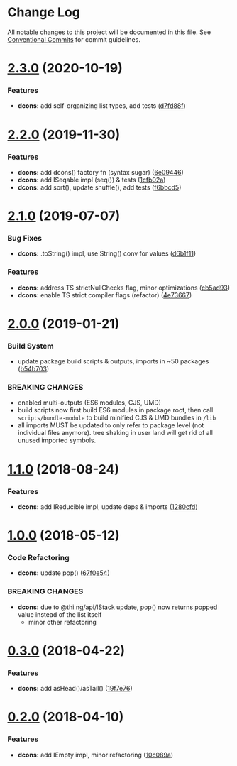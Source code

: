 #  Change Log 

All notable changes to this project will be documented in this file. See [Conventional Commits](https://conventionalcommits.org) for commit guidelines. 

#  [2.3.0](https://github.com/thi-ng/umbrella/compare/@thi.ng/dcons@2.2.32...@thi.ng/dcons@2.3.0) (2020-10-19) 

###  Features 

- **dcons:** add self-organizing list types, add tests ([d7fd88f](https://github.com/thi-ng/umbrella/commit/d7fd88fe37d3fcc758c632395b2e354e3fbdbcae)) 

#  [2.2.0](https://github.com/thi-ng/umbrella/compare/@thi.ng/dcons@2.1.6...@thi.ng/dcons@2.2.0) (2019-11-30) 

###  Features 

- **dcons:** add dcons() factory fn (syntax sugar) ([6e09446](https://github.com/thi-ng/umbrella/commit/6e0944661d92effea2b117d09a5b24facd61fc42)) 
- **dcons:** add ISeqable impl (seq()) & tests ([1cfb02a](https://github.com/thi-ng/umbrella/commit/1cfb02a828db3670a745e7d4e30867614f594881)) 
- **dcons:** add sort(), update shuffle(), add tests ([f6bbcd5](https://github.com/thi-ng/umbrella/commit/f6bbcd57a04cf71389eb8045773275748ef0c50c)) 

#  [2.1.0](https://github.com/thi-ng/umbrella/compare/@thi.ng/dcons@2.0.19...@thi.ng/dcons@2.1.0) (2019-07-07) 

###  Bug Fixes 

- **dcons:** .toString() impl, use String() conv for values ([d6b1f11](https://github.com/thi-ng/umbrella/commit/d6b1f11)) 

###  Features 

- **dcons:** address TS strictNullChecks flag, minor optimizations ([cb5ad93](https://github.com/thi-ng/umbrella/commit/cb5ad93)) 
- **dcons:** enable TS strict compiler flags (refactor) ([4e73667](https://github.com/thi-ng/umbrella/commit/4e73667)) 

#  [2.0.0](https://github.com/thi-ng/umbrella/compare/@thi.ng/dcons@1.1.23...@thi.ng/dcons@2.0.0) (2019-01-21) 

###  Build System 

- update package build scripts & outputs, imports in ~50 packages ([b54b703](https://github.com/thi-ng/umbrella/commit/b54b703)) 

###  BREAKING CHANGES 

- enabled multi-outputs (ES6 modules, CJS, UMD) 
- build scripts now first build ES6 modules in package root, then call   `scripts/bundle-module` to build minified CJS & UMD bundles in `/lib` 
- all imports MUST be updated to only refer to package level   (not individual files anymore). tree shaking in user land will get rid of   all unused imported symbols. 

#  [1.1.0](https://github.com/thi-ng/umbrella/compare/@thi.ng/dcons@1.0.7...@thi.ng/dcons@1.1.0) (2018-08-24) 

###  Features 

- **dcons:** add IReducible impl, update deps & imports ([1280cfd](https://github.com/thi-ng/umbrella/commit/1280cfd)) 

#  [1.0.0](https://github.com/thi-ng/umbrella/compare/@thi.ng/dcons@0.3.6...@thi.ng/dcons@1.0.0) (2018-05-12) 

###  Code Refactoring 

- **dcons:** update pop() ([67f0e54](https://github.com/thi-ng/umbrella/commit/67f0e54)) 

###  BREAKING CHANGES 

- **dcons:** due to @thi.ng/api/IStack update, pop() now returns popped value instead of the list itself 
    - minor other refactoring 

#  [0.3.0](https://github.com/thi-ng/umbrella/compare/@thi.ng/dcons@0.2.0...@thi.ng/dcons@0.3.0) (2018-04-22) 

###  Features 

- **dcons:** add asHead()/asTail() ([19f7e76](https://github.com/thi-ng/umbrella/commit/19f7e76)) 

#  [0.2.0](https://github.com/thi-ng/umbrella/compare/@thi.ng/dcons@0.1.19...@thi.ng/dcons@0.2.0) (2018-04-10) 

###  Features 

- **dcons:** add IEmpty impl, minor refactoring ([10c089a](https://github.com/thi-ng/umbrella/commit/10c089a)) 
